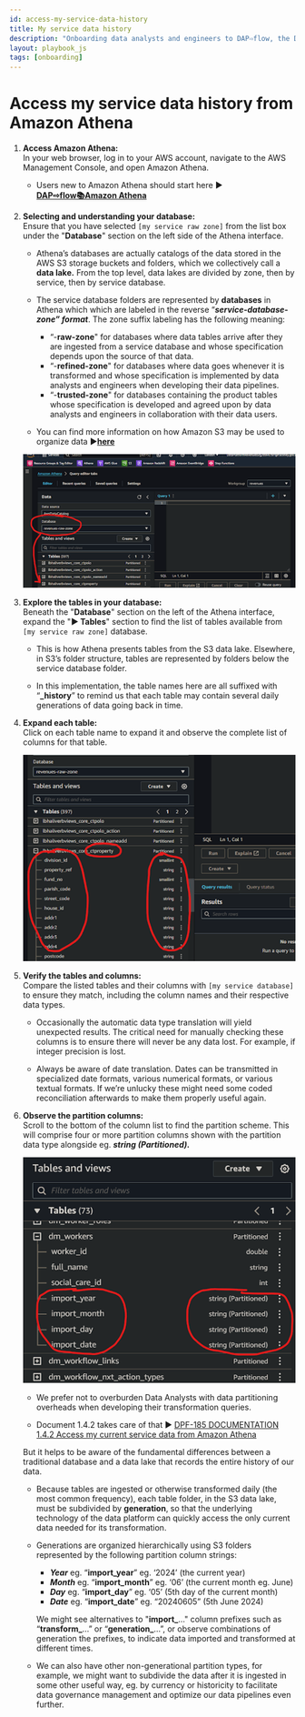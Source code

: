 ```yaml
---
id: access-my-service-data-history
title: My service data history
description: "Onboarding data analysts and engineers to DAP⇨flow, the Data Analytics Platform Airflow integration."
layout: playbook_js
tags: [onboarding]
---
```


# Access my service data history from Amazon Athena

1. **Access Amazon Athena:**   
   In your web browser, log in to your AWS account, navigate to the AWS Management Console, and open Amazon Athena. 
   
   * Users new to Amazon Athena should start here ►  
   **[DAP⇨flow📚Amazon Athena](https://playbook.hackney.gov.uk/Data-Platform-Playbook/dap-airflow/onboarding/access-my-Amazon-Athena-database)** 

2. **Selecting and understanding your database:**   
   Ensure that you have selected `[my service raw zone]` from the list box under the "**Database**" section on the left side of the Athena interface.

   * Athena’s databases are actually catalogs of the data stored in the AWS S3 storage buckets and folders, which we collectively call a **data lake.** From the top level, data lakes are divided by zone, then by service, then by service database. 

   * The service database folders are represented by **databases** in Athena which which are labeled in the reverse “***service*\-*database*\-*zone” format***. The zone suffix labeling has the following meaning:  
     * “-**raw-zone**" for databases where data tables arrive after they are ingested from a service database and whose specification depends upon the source of that data.  
     * “-**refined-zone**" for databases where data goes whenever it is transformed and whose specification is implemented by data analysts and engineers when developing their data pipelines.  
     * “-**trusted-zone**" for databases containing the product tables whose specification is developed and agreed upon by data analysts and engineers in collaboration with their data users.

   * You can find more information on how Amazon S3 may be used to organize data ►[**here**](https://docs.aws.amazon.com/AmazonS3/latest/userguide/organizing-objects.html)

    ![Fig 2 & 3](../images/access-my-service-data-history-two-three.png)

3. **Explore the tables in your database:**   
   Beneath the "**Database**" section on the left of the Athena interface, expand the "**► Tables**" section to find the list of tables available from `[my service raw zone]` database.

   * This is how Athena presents tables from the S3 data lake. Elsewhere, in S3’s folder structure, tables are represented by folders below the service database folder.

   * In this implementation, the table names here are all suffixed with “**\_history**” to remind us that each table may contain several daily generations of data going back in time.  

4. **Expand each table:**   
   Click on each table name to expand it and observe the complete list of columns for that table.

    ![Fig 4 & 5](../images/access-my-service-data-history-four-five.png)

5. **Verify the tables and columns:**   
   Compare the listed tables and their columns with `[my service database]` to ensure they match, including the column names and their respective data types.

   * Occasionally the automatic data type translation will yield unexpected results. The critical need for manually checking these columns is to ensure there will never be any data lost. For example, if integer precision is lost.

   * Always be aware of date translation. Dates can be transmitted in specialized date formats, various numerical formats, or various textual formats. If we’re unlucky these might need some coded reconciliation afterwards to make them properly useful again.

6. **Observe the partition columns:**  
   Scroll to the bottom of the column list to find the partition scheme. This will comprise four or more partition columns shown with the partition data type alongside eg. ***string (Partitioned).***

      ![Fig 6](../images/access-my-service-data-history-six.png)

      * We prefer not to overburden Data Analysts with data partitioning overheads when developing their transformation queries.

      * Document 1.4.2 takes care of that ► [DPF-185 DOCUMENTATION 1.4.2 Access my current service data from Amazon Athena](https://docs.google.com/document/d/183-wviy16D1AGEO4UuoSxnjz8rNsuNvD5tP1PLRJF0M/edit?usp=sharing) 

      But it helps to be aware of the fundamental differences between a traditional database and a data lake that records the entire history of our data.

   * Because tables are ingested or otherwise transformed daily (the most common frequency), each table folder, in the S3 data lake, must be subdivided by **generation**, so that the underlying technology of the data platform can quickly access the only current data needed for its transformation. 

   * Generations are organized hierarchically using S3 folders represented by the following partition column strings:   
      * ***Year*** eg. “**import\_year**” eg. ‘2024’ (the current year)  
      * ***Month*** eg. “**import\_month**” eg. ‘06’ (the current month eg. June)  
      * ***Day*** eg. “**import\_day**” eg. ‘05’ (5th day of the current month)  
      * ***Date*** eg. “**import\_date**” eg. “20240605” (5th June 2024\)  

      We might see alternatives to "**import\_**…" column prefixes such as “**transform\_**…” or “**generation\_**…”, or observe combinations of generation the prefixes, to indicate data imported and transformed at different times.

   * We can also have other non-generational partition types, for example, we might want to subdivide the data after it is ingested in some other useful way, eg. by currency or historicity to facilitate data governance management and optimize our data pipelines even further. 